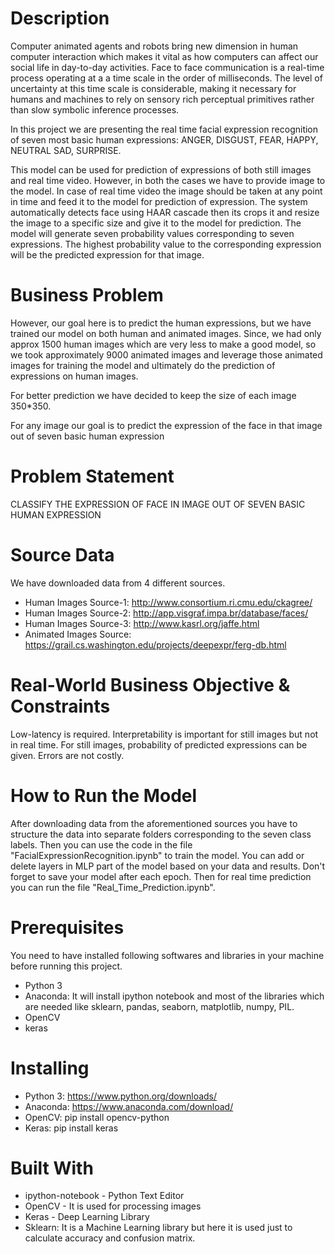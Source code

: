 # Description
Computer animated agents and robots bring new dimension in human computer interaction which makes it vital as how computers can affect our social life in day-to-day activities. Face to face communication is a real-time process operating at a a time scale in the order of milliseconds. The level of uncertainty at this time scale is considerable, making it necessary for humans and machines to rely on sensory rich perceptual primitives rather than slow symbolic inference processes.

In this project we are presenting the real time facial expression recognition of seven most basic human expressions: ANGER, DISGUST, FEAR, HAPPY, NEUTRAL SAD, SURPRISE.

This model can be used for prediction of expressions of both still images and real time video. However, in both the cases we have to provide image to the model. In case of real time video the image should be taken at any point in time and feed it to the model for prediction of expression. The system automatically detects face using HAAR cascade then its crops it and resize the image to a specific size and give it to the model for prediction. The model will generate seven probability values corresponding to seven expressions. The highest probability value to the corresponding expression will be the predicted expression for that image.

# Business Problem
However, our goal here is to predict the human expressions, but we have trained our model on both human and animated images. Since, we had only approx 1500 human images which are very less to make a good model, so we took approximately 9000 animated images and leverage those animated images for training the model and ultimately do the prediction of expressions on human images.

For better prediction we have decided to keep the size of each image 350*350.

For any image our goal is to predict the expression of the face in that image out of seven basic human expression

# Problem Statement
CLASSIFY THE EXPRESSION OF FACE IN IMAGE OUT OF SEVEN BASIC HUMAN EXPRESSION

# Source Data
We have downloaded data from 4 different sources.

 - Human Images Source-1: http://www.consortium.ri.cmu.edu/ckagree/
 - Human Images Source-2: http://app.visgraf.impa.br/database/faces/
 - Human Images Source-3: http://www.kasrl.org/jaffe.html
 - Animated Images Source: https://grail.cs.washington.edu/projects/deepexpr/ferg-db.html

# Real-World Business Objective & Constraints
Low-latency is required.
Interpretability is important for still images but not in real time. For still images, probability of predicted expressions can be given.
Errors are not costly.

# How to Run the Model
After downloading data from the aforementioned sources you have to structure the data into separate folders corresponding to the seven class labels. Then you can use the code in the file "FacialExpressionRecognition.ipynb" to train the model. You can add or delete layers in MLP part of the model based on your data and results. Don't forget to save your model after each epoch. Then for real time prediction you can run the file "Real_Time_Prediction.ipynb".

# Prerequisites
You need to have installed following softwares and libraries in your machine before running this project.

 - Python 3
 - Anaconda: It will install ipython notebook and most of the libraries which are needed like sklearn, pandas, seaborn, matplotlib, numpy, PIL.
 - OpenCV
 - keras
# Installing
 - Python 3: https://www.python.org/downloads/
 - Anaconda: https://www.anaconda.com/download/
 - OpenCV: pip install opencv-python
 - Keras: pip install keras
 # Built With
 - ipython-notebook - Python Text Editor
 - OpenCV - It is used for processing images
 - Keras - Deep Learning Library
 - Sklearn: It is a Machine Learning library but here it is used just to calculate accuracy and confusion matrix.
